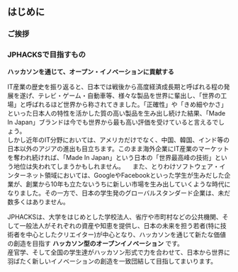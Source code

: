 ## はじめに
### ご挨拶
### JPHACKSで目指すもの
**ハッカソンを通じて、オープン・イノベーションに貢献する**

IT産業の歴史を振り返ると、日本では戦後から高度経済成長期と呼ばれる程の発展を遂げ、テレビ・ゲーム・自動車等、様々な製品を世界に輩出し、「世界の工場」と呼ばれるほど世界から称されてきました。「正確性」や「きめ細やかさ」といった日本人の特性を活かした質の高い製品を生み出し続けた結果、「Made In Japan」ブランドは今でも世界から最も高い評価を受けていると言えるでしょう。  
しかし近年のIT分野においては、アメリカだけでなく、中国、韓国、インド等の日本以外のアジアの進出も目立ちます。このまま海外企業にIT産業のマーケットを奪われ続ければ、「Made In Japan」という日本の「世界最高峰の技術」という地位は失われてしまうかもしれません。  　また、とりわけソフトウェア・インターネット領域においては、GoogleやFacebookといった学生が生みだした企業が、創業から10年も立たないうちに新しい市場を生み出していくような時代になりました。その一方で、日本の学生発のグローバルスタンダード企業は、未だ数多くはありません。  

JPHACKSは、大学をはじめとした学校法人、省庁や市町村などの公共機関、そして一般法人がそれぞれの資産や知恵を提供し、日本の未来を担う若者(特に技術者を中心としたクリエイター)が中心となり、ハッカソンを通じて新たな価値の創造を目指す **ハッカソン型のオープンイノベーション** です。  
産官学、そして全国の学生達がハッカソン形式で力を合わせて、日本から世界に羽ばたく新しいイノベーションの創造を一致団結して目指してまいります。
